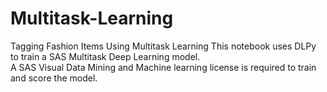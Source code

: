 # Multitask-Learning
Tagging Fashion Items Using Multitask Learning
This notebook uses DLPy to train a SAS Multitask Deep Learning model.   
A SAS Visual Data Mining and Machine learning license is required to train and score the model.
